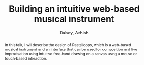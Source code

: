 ---
title: "Building an intuitive web-based musical instrument"
abstract: "In this talk, I will describe the design of Pastelloops, which is a web-based musical instrument and an interface that can be used for composition and live improvisation using intuitive free-hand drawing on a canvas using a mouse or touch-based interaction."
address: "Trondheim"
booktitle: "Proceedings of the International Web Audio Conference 2019"
editor: "Xambó, Anna and Martín, Sara R. and Roma, Gerard"
month: "December"
publisher: "NTNU"
series: "WAC'19"
pages: ""
ID: "25"
author: "Dubey, Ashish"
webAuthor: "Ashish Dubey"
track: "Talk"
year: "2019"
tags: year2019
media: "https://youtu.be/9iHS0OQ6_zQ"
pdflink: "/_data/papers/pdf/2019/2019_25.pdf"
ISSN: "2663-5844"
---